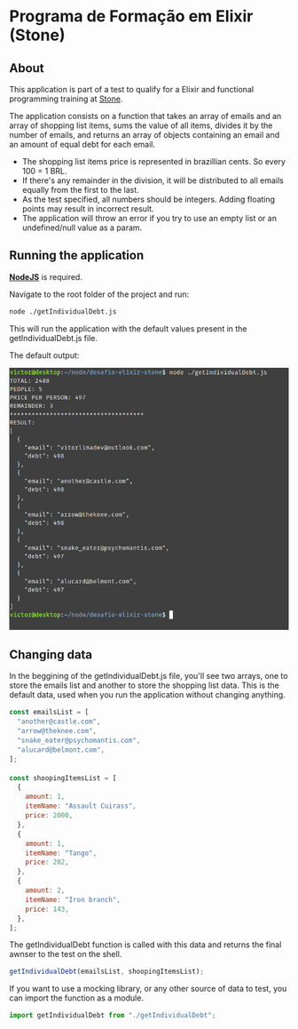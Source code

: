# Programa de Formação em Elixir (Stone)

## About

This application is part of a test to qualify for a Elixir and functional programming training at [Stone](https://www.stone.com.br/).

The application consists on a function that takes an array of emails and an array of shopping list items, sums the value of all items, divides it by the number of emails, and returns an array of objects containing an email and an amount of equal debt for each email.

- The shopping list items price is represented in brazillian cents. So every 100 = 1 BRL.
- If there's any remainder in the division, it will be distributed to all emails equally from the first to the last.
- As the test specified, all numbers should be integers. Adding floating points may result in incorrect result.
- The application will throw an error if you try to use an empty list or an undefined/null value as a param.

## Running the application

[**NodeJS**](https://nodejs.org/en/) is required.

Navigate to the root folder of the project and run:

```sh
node ./getIndividualDebt.js
```

This will run the application with the default values present in the getIndividualDebt.js file.

The default output:

![](test.png)

## Changing data

In the beggining of the getIndividualDebt.js file, you'll see two arrays, one to store the emails list and another to store the shopping list data. This is the default data, used when you run the application without changing anything.

```js
const emailsList = [
  "another@castle.com",
  "arrow@theknee.com",
  "snake_eater@psychomantis.com",
  "alucard@belmont.com",
];

const shoopingItemsList = [
  {
    amount: 1,
    itemName: "Assault Cuirass",
    price: 2000,
  },
  {
    amount: 1,
    itemName: "Tango",
    price: 202,
  },
  {
    amount: 2,
    itemName: "Iron branch",
    price: 143,
  },
];
```

The getIndividualDebt function is called with this data and returns the final awnser to the test on the shell.

```js
getIndividualDebt(emailsList, shoopingItemsList);
```

If you want to use a mocking library, or any other source of data to test, you can import the function as a module.

```js
import getIndividualDebt from "./getIndividualDebt";
```
